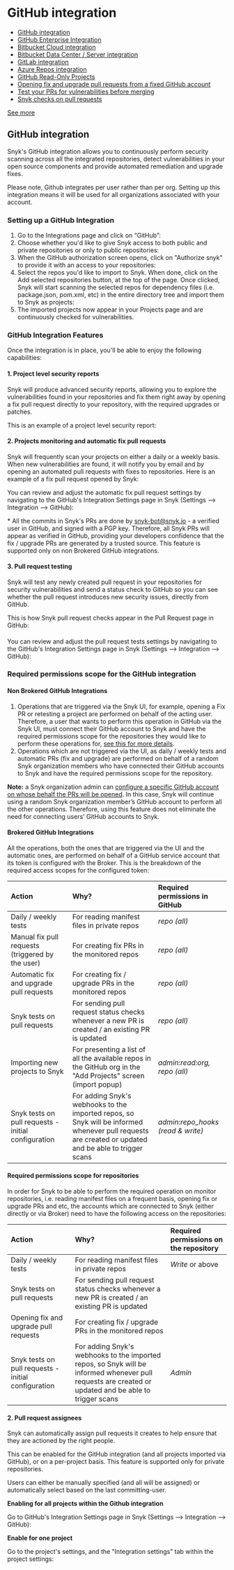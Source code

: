 # GitHub integration

* [ GitHub integration](/hc/en-us/articles/360004032117-GitHub-integration)
* [ GitHub Enterprise Integration](/hc/en-us/articles/360015951318-GitHub-Enterprise-Integration)
* [ Bitbucket Cloud integration](/hc/en-us/articles/360004032097-Bitbucket-Cloud-integration)
* [ Bitbucket Data Center / Server integration](/hc/en-us/articles/360004002218-Bitbucket-Data-Center-Server-integration)
* [ GitLab integration](/hc/en-us/articles/360004002238-GitLab-integration)
* [ Azure Repos integration](/hc/en-us/articles/360004002198-Azure-Repos-integration)
* [ GitHub Read-Only Projects](/hc/en-us/articles/360010766557-GitHub-Read-Only-Projects)
* [ Opening fix and upgrade pull requests from a fixed GitHub account](/hc/en-us/articles/360010843797-Opening-fix-and-upgrade-pull-requests-from-a-fixed-GitHub-account-)
* [ Test your PRs for vulnerabilities before merging](/hc/en-us/articles/360006528057-Test-your-PRs-for-vulnerabilities-before-merging)
* [ Snyk checks on pull requests](/hc/en-us/articles/360006581938-Snyk-checks-on-pull-requests)

 [See more](/hc/en-us/sections/360001138098-Git-repository-SCM-integrations)

##  GitHub integration

Snyk's GitHub integration allows you to continuously perform security scanning across all the integrated repositories, detect vulnerabilities in your open source components and provide automated remediation and upgrade fixes.

Please note, Github integrates per user rather than per org. Setting up this integration means it will be used for all organizations associated with your account.

### Setting up a GitHub Integration

1. Go to the Integrations page and click on “GitHub”:
2. Choose whether you'd like to give Snyk access to both  public and private repositories or only to public repositories:
3. When the GitHub authorization screen opens, click on "Authorize snyk" to provide it with an access to your repositories:
4. Select the repos you'd like to import to Snyk. When done, click on the Add selected repositories button, at the top of the page. Once clicked, Snyk will start scanning the selected repos for dependency files \(i.e. package.json, pom.xml, etc\) in the entire directory tree and import them to Snyk as projects:
5. The imported projects now appear in your Projects page and are continuously checked for vulnerabilities.

### GitHub Integration Features

Once the integration is in place, you'll be able to enjoy the following capabilities:

#### **1. Project level security reports**

Snyk will produce advanced security reports, allowing you to explore the vulnerabilities found in your repositories and fix them right away by opening a fix pull request directly to your repository, with the required upgrades or patches.

This is an example of a project level security report:

#### **2. Projects monitoring and automatic fix pull requests**

 Snyk will frequently scan your projects on either a daily or a weekly basis. When new vulnerabilities are found, it will notify you by email and by opening an automated pull requests with fixes to repositories. Here is an example of a fix pull request opened by Snyk:  


You can review and adjust the automatic fix pull request settings by navigating to the GitHub's Integration Settings page in Snyk \(Settings --&gt; Integration --&gt; GitHub\): 

\* All the commits in Snyk's PRs are done by [snyk-bot@snyk.io](mailto:snyk-bot@snyk.io) - a verified user in GitHub, and signed with a PGP key. Therefore, all Snyk PRs will appear as verified in GitHub, providing your developers confidence that the fix / upgrade PRs are generated by a trusted source. This feature is supported only on non Brokered GitHub integrations.

#### **3. Pull request testing**

Snyk will test any newly created pull request in your repositories for security  vulnerabilities and send a status check to GitHub so you can see whether the pull request introduces new security issues, directly from GitHub.

This is how Snyk pull request checks appear in the Pull Request page in GitHub:

#### 

You can review and adjust the pull request tests settings by navigating to the GitHub's Integration Settings page in Snyk \(Settings --&gt; Integration --&gt; GitHub\):

### Required permissions scope for the GitHub integration

#### Non Brokered GitHub Integrations

1. Operations that are triggered via the Snyk UI, for example, opening a Fix PR or retesting a project are performed on behalf of the acting user. Therefore, a user that wants to perform this operation in GitHub via the Snyk UI, must connect their GitHub account to Snyk and have the required permissions scope for the repositories they would like to perform these operations for, [see this for more details]().
2. Operations which are not triggered via the UI, as daily / weekly tests and automatic PRs \(fix and upgrade\) are performed on behalf of a random Snyk organization members who have connected their GitHub accounts to Snyk and have the required permissions scope for the repository.

**Note:** a Snyk organization admin can [configure a specific GitHub account on whose behalf the PRs will be opened](/hc/en-us/articles/360010843797). In this case, Snyk will continue using a random Snyk organization member’s GitHub account to perform all the other operations. Therefore, using this feature does not eliminate the need for connecting users’ GitHub accounts to Snyk.

#### Brokered GitHub Integrations 

All the operations, both the ones that are triggered via the UI and the automatic ones, are performed on behalf of a GitHub service account that its token is configured with the Broker. This is the breakdown of the required access scopes for the configured token: 

| **Action** | **Why?** | **Required permissions in GitHub** |
| :--- | :--- | :--- |
| Daily / weekly tests  | For reading manifest files in private repos | _repo \(all\)_  |
| Manual fix pull requests \(triggered by the user\) | For creating fix PRs in the monitored repos | _repo \(all\)_  |
| Automatic fix and upgrade pull requests | For creating fix / upgrade PRs in the monitored repos | _repo \(all\)_  |
| Snyk tests on pull requests | For sending pull request status checks whenever a new PR is created / an existing PR is updated | _repo \(all\)_  |
| Importing new projects to Snyk | For presenting a list of all the available repos in the GitHub org in the "Add Projects" screen \(import popup\) | _admin:read:org, repo \(all\)_ |
| Snyk tests on pull requests - initial configuration | For adding Snyk's webhooks to the imported repos, so Snyk will be informed whenever pull requests are created or updated and be able to trigger scans | _admin:repo\_hooks \(read & write\)_ |

#### Required permissions scope for repositories <a id="h_01EEFVJ14P8B3DEPEFFVYVDWZJ"></a>

In order for Snyk to be able to perform the required operation on monitor repositories, i.e. reading manifest files on a frequent basis, opening fix or upgrade PRs and etc, the accounts which are connected to Snyk \(either directly or via Broker\) need to have the following access on the repositories:

| **Action** | **Why?** | **Required permissions on the repository** |
| :--- | :--- | :--- |
| Daily / weekly tests  | For reading manifest files in private repos | _Write_ or above  |
| Snyk tests on pull requests | For sending pull request status checks whenever a new PR is created / an existing PR is updated |  |
| Opening fix and upgrade pull requests | For creating fix / upgrade PRs in the monitored repos |  |
| Snyk tests on pull requests - initial configuration | For adding Snyk's webhooks to the imported repos, so Snyk will be informed whenever pull requests are created or updated and be able to trigger scans | _Admin_ |

#### **2. Pull request assignees** <a id="pr-assignment"></a>

Snyk can automatically assign pull requests it creates to help ensure that they are actioned by the right people.

This can be enabled for the GitHub integration \(and all projects imported via GitHub\), or on a per-project basis. This feature is supported only for private repositories.

Users can either be manually specified \(and all will be assigned\) or automatically select based on the last committing-user.

**Enabling for all projects within the Github integration**

Go to GitHub's Integration Settings page in Snyk \(Settings --&gt; Integration --&gt; GitHub\):

**Enable for one project**

Go to the project's settings, and the "Integration settings" tab within the project settings:

